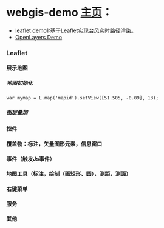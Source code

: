# webgis-demo [主页](https://linxiaoki.github.io/webgisDemo)：
- [leaflet demo1](https://linxiaoki.github.io/webgisDemo/LeafletDemo1/):基于Leaflet实现台风实时路径渲染。
- [OpenLayers Demo](https://linxiaoki.github.io/webgisDemo/openlayersDemo/)

### Leaflet 
#### 展示地图

##### 地图初始化
`var mymap = L.map('mapid').setView([51.505, -0.09], 13);`

##### 图层叠加



#### 控件

#### 覆盖物：标注，矢量图形元素，信息窗口

#### 事件（触发Js事件）

#### 地图工具（标注，绘制（画矩形、圆），测距，测面）

#### 右键菜单

#### 服务

#### 其他


